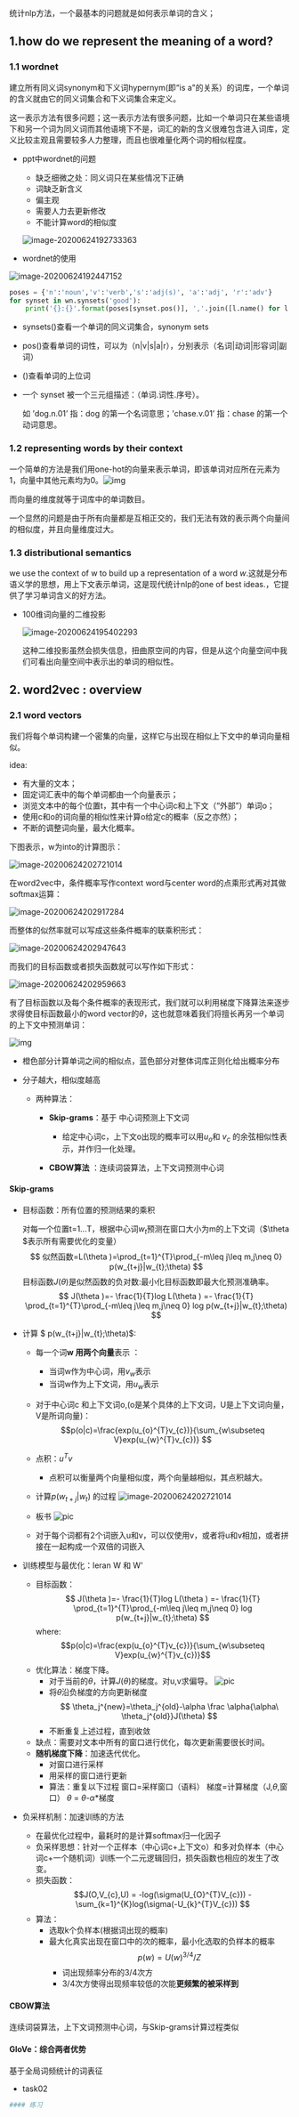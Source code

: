 统计nlp方法，一个最基本的问题就是如何表示单词的含义；

## 1.how do we represent the meaning of a word?

### 1.1 wordnet

建立所有同义词synonym和下义词hypernym(即“is a"的关系）的词库，一个单词的含义就由它的同义词集合和下义词集合来定义。

这一表示方法有很多问题；这一表示方法有很多问题，比如一个单词只在某些语境下和另一个词为同义词而其他语境下不是，词汇的新的含义很难包含进入词库，定义比较主观且需要较多人力整理，而且也很难量化两个词的相似程度。

- ppt中wordnet的问题

  - 缺乏细微之处：同义词只在某些情况下正确
  - 词缺乏新含义
  - 偏主观
  - 需要人力去更新修改
  - 不能计算word的相似度

  ![image-20200624192733363](pics/image-20200624192733363.png)

- wordnet的使用

![image-20200624192447152](pics/image-20200624192447152.png)

```python
poses = {'n':'noun','v':'verb','s':'adj(s)', 'a':'adj', 'r':'adv'}
for synset in wn.synsets('good'):
    print('{}:{}'.format(poses[synset.pos()], ','.join([l.name() for l in synset.lemmas()])))
```

- synsets()查看一个单词的同义词集合，synonym sets

- pos()查看单词的词性，可以为（n|v|s|a|r），分别表示（名词|动词|形容词|副词）

- ()查看单词的上位词

- 一个 synset 被一个三元组描述：（单词.词性.序号）。

  如 ’dog.n.01’ 指：dog 的第一个名词意思；’chase.v.01’ 指：chase 的第一个动词意思。

### 1.2 representing words by their context

一个简单的方法是我们用one-hot的向量来表示单词，即该单词对应所在元素为1，向量中其他元素均为0。![img](pics/v2-d2e29960eaea4ef7a5952a26acf7a8ff_720w.jpg)

而向量的维度就等于词库中的单词数目。

一个显然的问题是由于所有向量都是互相正交的，我们无法有效的表示两个向量间的相似度，并且向量维度过大。

### 1.3 distributional semantics

we use the context of w to build up a representation of a word $w$.这就是分布语义学的思想，用上下文表示单词，这是现代统计nlp的one of best ideas.，它提供了学习单词含义的好方法。

- 100维词向量的二维投影

  ![image-20200624195402293](pics/image-20200624195402293.png)

  这种二维投影虽然会损失信息，扭曲原空间的内容，但是从这个向量空间中我们可看出向量空间中表示出的单词的相似性。

## 2. word2vec : overview

### 2.1   word vectors

我们将每个单词构建一个密集的向量，这样它与出现在相似上下文中的单词向量相似。

idea:

- 有大量的文本；
- 固定词汇表中的每个单词都由一个向量表示；
- 浏览文本中的每个位置t，其中有一个中心词c和上下文（“外部”）单词o；
- 使用c和o的词向量的相似性来计算o给定c的概率（反之亦然）；
- 不断的调整词向量，最大化概率。

下图表示，w为into的计算图示：

![image-20200624202721014](pics/image-20200624202721014.png)

在word2vec中，条件概率写作context word与center word的点乘形式再对其做softmax运算：

![image-20200624202917284](pics/image-20200624202917284.png)

而整体的似然率就可以写成这些条件概率的联乘积形式：

![image-20200624202947643](pics/image-20200624202947643.png)

而我们的目标函数或者损失函数就可以写作如下形式：

![image-20200624202959663](pics/image-20200624202959663.png)

有了目标函数以及每个条件概率的表现形式，我们就可以利用梯度下降算法来逐步求得使目标函数最小的word vector的$\theta$，这也就意味着我们将擅长再另一个单词的上下文中预测单词：

![img](pics/20200623013533988.png)

- 橙色部分计算单词之间的相似点，蓝色部分对整体词库正则化给出概率分布
- 分子越大，相似度越高

  - 两种算法：

    - **Skip-grams**：基于 中心词预测上下文词

      - 给定中心词c，上下文o出现的概率可以用$u_{o}$和 $v_{c}$ 的余弦相似性表示，并作归一化处理。
    - **CBOW算法** ：连续词袋算法，上下文词预测中心词

####  **Skip-grams**

   - 目标函数：所有位置的预测结果的乘积

     对每一个位置t=1...T，根据中心词$w_{t}$预测在窗口大小为m的上下文词（$\theta $表示所有需要优化的变量）
     $$ 似然函数=L(\theta )=\prod_{t=1}^{T}\prod_{-m\leq j\leq m,j\neq 0}  p(w_{t+j}|w_{t};\theta) $$
     目标函数$J(\theta)$是似然函数的负对数:最小化目标函数即最大化预测准确率。
      $$ J(\theta )=- \frac{1}{T}log L(\theta ) =- \frac{1}{T} \prod_{t=1}^{T}\prod_{-m\leq j\leq m,j\neq 0}  log p(w_{t+j}|w_{t};\theta) $$


- 计算 $ p(w_{t+j}|w_{t};\theta)$:
  - 每一个词**w 用两个向量**表示 ：
    - 当词w作为中心词，用$v_{w}$表示
    - 当词w作为上下文词，用$u_{w}$表示
  - 对于中心词c 和上下文词o,(o是某个具体的上下文词，U是上下文词向量，V是所词向量)：
    $$p(o|c)=\frac{exp(u_{o}^{T}v_{c})}{\sum_{w\subseteq V}exp(u_{w}^{T}v_{c})} $$
  - 点积：$u^{T}v$
    - 点积可以衡量两个向量相似度，两个向量越相似，其点积越大。
  - 计算$p(w_{t+j}|w_{t})$ 的过程
    ![image-20200624202721014](pics/image-20200624202721014.png)
  - 板书
    ![pic](https://github.com/yui0907/ml_reviews/raw/master/DW-NLP/pic/2.png)

  - 对于每个词都有2个词嵌入u和v，可以仅使用v，或者将u和v相加，或者拼接在一起构成一个双倍的词嵌入


- 训练模型与最优化：leran W 和 W'

  - 目标函数：
    $$ J(\theta )=- \frac{1}{T}log L(\theta ) =- \frac{1}{T} \prod_{t=1}^{T}\prod_{-m\leq j\leq m,j\neq 0}  log p(w_{t+j}|w_{t};\theta) $$
    where:
     $$p(o|c)=\frac{exp(u_{o}^{T}v_{c})}{\sum_{w\subseteq V}exp(u_{w}^{T}v_{c})}$$
  - 优化算法：梯度下降。
    - 对于当前的$\theta$，计算$J(\theta)$的梯度。对u,v求偏导。
      ![pic](pics/4.jpg)
    - 将$\theta$沿负梯度的方向更新梯度
      $$  \theta_j^{new}=\theta_j^{old}-\alpha \frac \alpha{\alpha\  \theta_j^{old}}J(\theta)
      $$
    - 不断重复上述过程，直到收敛 
   - 缺点：需要对文本中所有的窗口进行优化，每次更新需要很长时间。
   - **随机梯度下降**：加速迭代优化。
     - 对窗口进行采样
     - 用采样的窗口进行更新
     - 算法：重复以下过程
       窗口=采样窗口（语料）
       梯度=计算梯度（J,$\theta$,窗口）
       $\theta$ = $\theta$-$\alpha$*梯度

- 负采样机制：加速训练的方法

  - 在最优化过程中，最耗时的是计算softmax归一化因子
  - 负采样思想：针对一个正样本（中心词c+上下文o）和多对负样本（中心词c+一个随机词）训练一个二元逻辑回归，损失函数也相应的发生了改变。
  - 损失函数：
    $$J(O,V_{c},U) = -log(\sigma(U_{O}^{T}V_{c})) - \sum_{k=1}^{K}log(\sigma(-U_{k}^{T}V_{c}))  $$
  - 算法：
    - 选取k个负样本(根据词出现的概率)
    - 最大化真实出现在窗口中的次的概率，最小化选取的负样本的概率
      $$ p(w)=U(w)^{3/4}/Z $$
        - 词出现频率分布的3/4次方
        - 3/4次方使得出现频率较低的次能**更频繁的被采样到**

   

<!-- #endregion -->

#### **CBOW算法**

连续词袋算法，上下文词预测中心词，与Skip-grams计算过程类似


#### GloVe：综合两者优势

基于全局词频统计的词表征

- task02 

```python
#### 练习 
```
